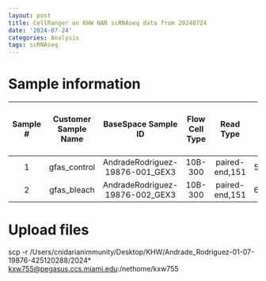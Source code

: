 ```yaml
---
layout: post
title: CellRanger on KHW NAR scRNAseq data from 20240724
date: '2024-07-24'
categories: Analysis
tags: scRNAseq
---
```


# Sample information

| Sample # | Customer Sample Name |       BaseSpace Sample ID       | Flow Cell Type |    Read Type   | Total number of clusters (reads) per sample |
|:--------:|:--------------------:|:-------------------------------:|:--------------:|:--------------:|:-------------------------------------------:|
|     1    |     gfas_control     | AndradeRodriguez-19876-001_GEX3 |     10B-300    | paired-end,151 |                 581,421,834                 |
|     2    |      gfas_bleach     | AndradeRodriguez-19876-002_GEX3 |     10B-300    | paired-end,151 |                 636,439,053                 |


# Upload files
scp -r /Users/cnidarianimmunity/Desktop/KHW/Andrade_Rodriguez-01-07-19876-425120288/2024* kxw755@pegasus.ccs.miami.edu:/nethome/kxw755
